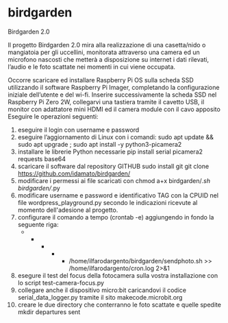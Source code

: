 # birdgarden
Birdgarden 2.0
 
Il progetto Birdgarden 2.0 mira alla realizzazione di una casetta/nido o mangiatoia per gli uccellini, monitorata attraverso una camera ed un microfono nascosti che metterà a disposizione su internet i dati rilevati, l’audio e le foto scattate nei momenti in cui viene occupata.

Occorre scaricare ed installare Raspberry Pi OS sulla scheda SSD utilizzando il software Raspberry Pi Imager, completando la configurazione iniziale dell’utente e del wi-fi.
Inserire successivamente la scheda SSD nel Raspberry Pi Zero 2W, collegarvi una tastiera tramite il cavetto USB, il monitor con adattatore mini HDMI ed il camera module con il cavo apposito
Eseguire le operazioni seguenti:

1. eseguire il login con username e password
2. eseguire l’aggiornamento di Linux con i comandi:
          sudo apt update && sudo apt upgrade ; sudo apt install -y python3-picamera2
4. installare le librerie Python necessarie
           pip install serial picamera2 requests base64
5. scaricare il software dal repository GITHUB
           sudo install git
           git clone https://github.com/idamato/birdgarden/
7. modificare i permessi ai file scaricati con chmod a+x birdgarden/*.sh birdgarden/*.py
8. modificare username e password e identificativo TAG con la CPUID nel file wordpress_playground.py secondo le indicazioni ricevute al momento dell'adesione al progetto.
9. configurare il comando a tempo (crontab -e) aggiungendo in fondo la seguente riga:
   * * * * * /home/ilfarodargento/birdgarden/sendphoto.sh >> /home/ilfarodargento/cron.log 2>&1
10. esegure il test del focus della fotocamera sulla vostra installazione con lo script test-camera-focus.py
11. collegare anche il dispositivo micro:bit caricandovi il codice serial_data_logger.py tramite il sito makecode.microbit.org
12. creare le due directory che conterranno le foto scattate e quelle spedite
    mkdir departures sent
    





           
